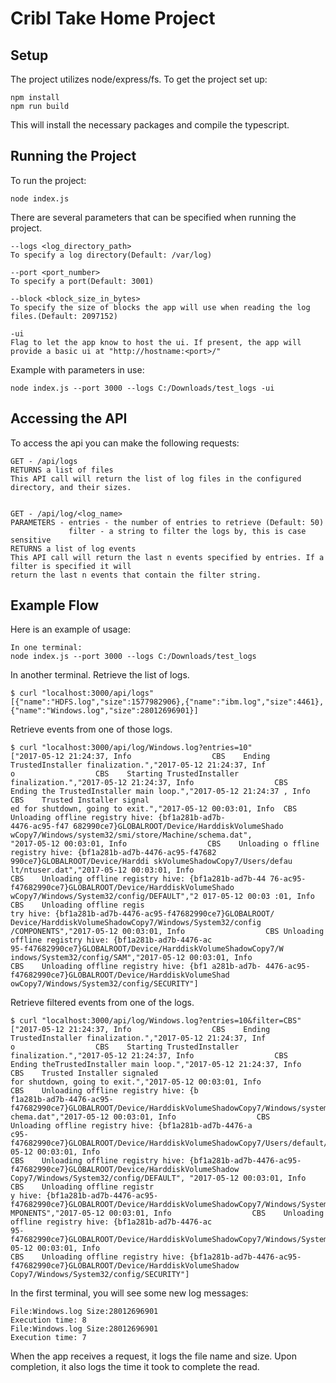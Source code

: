 # Cribl Take Home Project

## Setup
The project utilizes node/express/fs. To get the project set up:

    npm install
    npm run build

This will install the necessary packages and compile the typescript.

## Running the Project
To run the project:

    node index.js

There are several parameters that can be specified when running the project.

    --logs <log_directory_path>
    To specify a log directory(Default: /var/log)

    --port <port_number>
    To specify a port(Default: 3001)

    --block <block_size_in_bytes>
    To specify the size of blocks the app will use when reading the log files.(Default: 2097152)

    -ui
    Flag to let the app know to host the ui. If present, the app will provide a basic ui at "http://hostname:<port>/"

Example with parameters in use:

    node index.js --port 3000 --logs C:/Downloads/test_logs -ui

## Accessing the API
To access the api you can make the following requests:

    GET - /api/logs
    RETURNS a list of files
    This API call will return the list of log files in the configured directory, and their sizes.


    GET - /api/log/<log_name>
    PARAMETERS - entries - the number of entries to retrieve (Default: 50)
                 filter - a string to filter the logs by, this is case sensitive
    RETURNS a list of log events
    This API call will return the last n events specified by entries. If a filter is specified it will 
    return the last n events that contain the filter string.

## Example Flow
Here is an example of usage:

    In one terminal:
    node index.js --port 3000 --logs C:/Downloads/test_logs 

In another terminal. Retrieve the list of logs.
    
    $ curl "localhost:3000/api/logs"
    [{"name":"HDFS.log","size":1577982906},{"name":"ibm.log","size":4461},{"name":"Windows.log","size":28012696901}]

Retrieve events from one of those logs.
    
    $ curl "localhost:3000/api/log/Windows.log?entries=10" 
    ["2017-05-12 21:24:37, Info                  CBS    Ending TrustedInstaller finalization.","2017-05-12 21:24:37, Inf
    o                  CBS    Starting TrustedInstaller finalization.","2017-05-12 21:24:37, Info                  CBS  
    Ending the TrustedInstaller main loop.","2017-05-12 21:24:37 , Info                  CBS    Trusted Installer signal
    ed for shutdown, going to exit.","2017-05-12 00:03:01, Info  CBS    Unloading offline registry hive: {bf1a281b-ad7b-
    4476-ac95-f47 682990ce7}GLOBALROOT/Device/HarddiskVolumeShado wCopy7/Windows/system32/smi/store/Machine/schema.dat",
    "2017-05-12 00:03:01, Info                  CBS    Unloading o ffline registry hive: {bf1a281b-ad7b-4476-ac95-f47682
    990ce7}GLOBALROOT/Device/Harddi skVolumeShadowCopy7/Users/defau lt/ntuser.dat","2017-05-12 00:03:01, Info           
    CBS    Unloading offline registry hive: {bf1a281b-ad7b-44 76-ac95-f47682990ce7}GLOBALROOT/Device/HarddiskVolumeShado
    wCopy7/Windows/System32/config/DEFAULT","2 017-05-12 00:03 :01, Info                  CBS    Unloading offline regis
    try hive: {bf1a281b-ad7b-4476-ac95-f47682990ce7}GLOBALROOT/ Device/HarddiskVolumeShadowCopy7/Windows/System32/config
    /COMPONENTS","2017-05-12 00:03:01, Info                  CBS Unloading offline registry hive: {bf1a281b-ad7b-4476-ac
    95-f47682990ce7}GLOBALROOT/Device/HarddiskVolumeShadowCopy7/W indows/System32/config/SAM","2017-05-12 00:03:01, Info
    CBS    Unloading offline registry hive: {bf1 a281b-ad7b- 4476-ac95-f47682990ce7}GLOBALROOT/Device/HarddiskVolumeShad
    owCopy7/Windows/System32/config/SECURITY"]

Retrieve filtered events from one of the logs.
    
    $ curl "localhost:3000/api/log/Windows.log?entries=10&filter=CBS"
    ["2017-05-12 21:24:37, Info                  CBS    Ending TrustedInstaller finalization.","2017-05-12 21:24:37, Inf
    o                  CBS    Starting TrustedInstaller finalization.","2017-05-12 21:24:37, Info                  CBS  
    Ending theTrustedInstaller main loop.","2017-05-12 21:24:37, Info                  CBS    Trusted Installer signaled
    for shutdown, going to exit.","2017-05-12 00:03:01, Info                  CBS    Unloading offline registry hive: {b
    f1a281b-ad7b-4476-ac95-f47682990ce7}GLOBALROOT/Device/HarddiskVolumeShadowCopy7/Windows/system32/smi/store/Machine/s
    chema.dat","2017-05-12 00:03:01, Info                  CBS    Unloading offline registry hive: {bf1a281b-ad7b-4476-a
    c95-f47682990ce7}GLOBALROOT/Device/HarddiskVolumeShadowCopy7/Users/default/ntuser.dat","2017-05-12 00:03:01, Info   
    CBS    Unloading offline registry hive: {bf1a281b-ad7b-4476-ac95-f47682990ce7}GLOBALROOT/Device/HarddiskVolumeShadow
    Copy7/Windows/System32/config/DEFAULT", "2017-05-12 00:03:01, Info                  CBS    Unloading offline registr
    y hive: {bf1a281b-ad7b-4476-ac95-f47682990ce7}GLOBALROOT/Device/HarddiskVolumeShadowCopy7/Windows/System32/config/CO
    MPONENTS","2017-05-12 00:03:01, Info                  CBS    Unloading offline registry hive: {bf1a281b-ad7b-4476-ac
    95-f47682990ce7}GLOBALROOT/Device/HarddiskVolumeShadowCopy7/Windows/System32/config/SAM","2017-05-12 00:03:01, Info 
    CBS    Unloading offline registry hive: {bf1a281b-ad7b-4476-ac95-f47682990ce7}GLOBALROOT/Device/HarddiskVolumeShadow
    Copy7/Windows/System32/config/SECURITY"]

In the first terminal, you will see some new log messages:

    File:Windows.log Size:28012696901
    Execution time: 8
    File:Windows.log Size:28012696901
    Execution time: 7

When the app receives a request, it logs the file name and size.
Upon completion, it also logs the time it took to complete the read.

    
    

